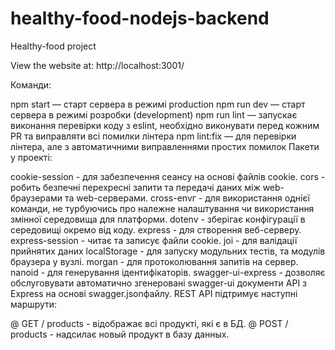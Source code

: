 # healthy-food-nodejs-backend
Healthy-food project

View the website at: http://localhost:3001/

Команди:

npm start — старт сервера в режимі production
npm run dev — старт сервера в режимі розробки (development)
npm run lint — запускає виконання перевірки коду з eslint, необхідно виконувати перед кожним PR та виправляти всі помилки лінтера
npm lint:fix — для перевірки лінтера, але з автоматичними виправленнями простих помилок
Пакети у проекті:

cookie-session - для забезпечення сеансу на основі файлів cookie.
cors - робить безпечні перехресні запити та передачі даних між web-браузерами та web-серверами.
cross-envг - для використання однієї команди, не турбуючись про належне налаштування чи використання змінної середовища для платформи.
dotenv - зберігає конфігурації в середовищі окремо від коду.
express - для створення веб-серверу.
express-session - читає та записує файли cookie.
joi - для валідації прийнятих даних
localStorage - для запуску модульних тестів, та модулів браузера у вузлі.
morgan - для протоколювання запитів на сервер.
nanoid - для генерування ідентифікаторів.
swagger-ui-express - дозволяє обслуговувати автоматично згенеровані swagger-ui документи API з Express на основі swagger.jsonфайлу.
REST API підтримує наступні маршрути:

@ GET / products - відображає всі продукті, які є в БД.
@ POST / products - надсилає новый продукт в базу данных.
